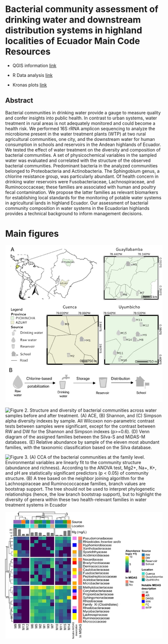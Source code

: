 # Bacterial community assessment of drinking water and downstream distribution systems in highland localities of Ecuador Main Code Resources

-   QGIS information [link](https://github.com/EcuadorianMP/Drinking-Water-Microbiome/tree/main/QGIS)

-   R Data analysis [link](https://github.com/EcuadorianMP/Drinking-Water-Microbiome/tree/main/R)

-   Kronas plots [link](https://github.com/EcuadorianMP/Drinking-Water-Microbiome/tree/main/R/plots/Supplmental/Kronas)

## Abstract

Bacterial communities in drinking water provide a gauge to measure quality and confer insights into public health. In contrast to urban systems, water treatment in rural areas is not adequately monitored and could become a health risk. We performed 16S rRNA amplicon sequencing to analyze the microbiome present in the water treatment plants (WTP) at two rural agricultural communities, one city, and the downstream water for human consumption in schools and reservoirs in the Andean highlands of Ecuador. We tested the effect of water treatment on the diversity and composition of bacterial communities. A set of physicochemical variables in the sampled water was evaluated and correlated with the structure of the observed bacterial communities. Predominant bacteria in the analyzed communities belonged to Proteobacteria and Actinobacteria. The Sphingobium genus, a chlorine resistance group, was particularly abundant. Of health concern in drinking water reservoirs were Fusobacteriaceae, Lachnospiraceae, and Ruminococcaceae; these families are associated with human and poultry fecal contamination. We propose the latter families as relevant biomarkers for establishing local standards for the monitoring of potable water systems in agricultural lands in highland Ecuador. Our assessment of bacterial community composition in water systems in the Ecuadorian highlands provides a technical background to inform management decisions.

# Main figures

![Figure 1. (A) Sample locations, sample codification, and sample sources. (B) Sampling design along the drinking water distribution system from raw water sources to tap water in schools.](R/plots/Main/Final%20png/Figure1.jpeg)

![Figure 2. Structure and diversity of bacterial communities across water samples before and after treatment. (A) ACE, (B) Shannon, and (C) Simpson alpha diversity indexes by sample. All Wilcoxon non-parametric contrast tests between samples were significant, except for the contrast between RW and DW for the Shannon and Simpson indexes (p\>=0.6). (D) Venn diagram of the assigned families between the Silva-S and MiDAS-M databases. (E) Relative abundance by sample of the eleven most abundant families, with the taxonomic classification based on the Silva database.](R/plots/Main/Final%20png/Figure2.jpeg)

![Figure 3. (A) CCA of the bacterial communities at the family level. Environmental variables are linearly fit to the community structure (abundance and richness). According to the ANOVA test, Mg2+, Na+, K+, and pH are statistically significant predictors (p \< 0.05) of community structure. (B) A tree based on the neighbor joining algorithm for the Lachnospiraceae and Ruminococcaceae families, branch values are bootstrap support. The tree should not be used to interpret phylogenetic relationships (hence, the low branch bootstrap support), but to highlight the diversity of genera within these two health-relevant families in water treatment systems in Ecuador](R/plots/Main/Final%20png/Figure_3.jpeg)

![Figure 4. Abundance heatmap of the first 25th most abundant families. The OTUs' abundance was log-transformed and clustered according to their occurrence by the UPGMA hierarchical clustering. Annotations and color scales correspond to metabolic characteristics found in the literature and their presence in the MiDAS database](R/plots/Main/Final%20png/Figure4.jpeg)
